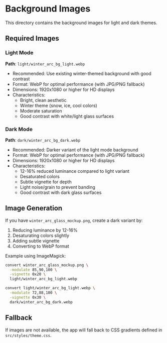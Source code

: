 # Background Images

This directory contains the background images for light and dark themes.

## Required Images

### Light Mode
**Path**: `light/winter_arc_bg_light.webp`
- Recommended: Use existing winter-themed background with good contrast
- Format: WebP for optimal performance (with JPG/PNG fallback)
- Dimensions: 1920x1080 or higher for HD displays
- Characteristics:
  - Bright, clean aesthetic
  - Winter theme (snow, ice, cool colors)
  - Moderate saturation
  - Good contrast with white/light glass surfaces

### Dark Mode
**Path**: `dark/winter_arc_bg_dark.webp`
- Recommended: Darker variant of the light mode background
- Format: WebP for optimal performance (with JPG/PNG fallback)
- Dimensions: 1920x1080 or higher for HD displays
- Characteristics:
  - 12-16% reduced luminance compared to light variant
  - Desaturated colors
  - Subtle vignette for depth
  - Light noise/grain to prevent banding
  - Good contrast with dark glass surfaces

## Image Generation

If you have `winter_arc_glass_mockup.png`, create a dark variant by:
1. Reducing luminance by 12-16%
2. Desaturating colors slightly
3. Adding subtle vignette
4. Converting to WebP format

Example using ImageMagick:
```bash
convert winter_arc_glass_mockup.png \
  -modulate 85,90,100 \
  -vignette 0x20 \
  light/winter_arc_bg_light.webp

convert light/winter_arc_bg_light.webp \
  -modulate 72,88,100 \
  -vignette 0x30 \
  dark/winter_arc_bg_dark.webp
```

## Fallback

If images are not available, the app will fall back to CSS gradients defined in `src/styles/theme.css`.
